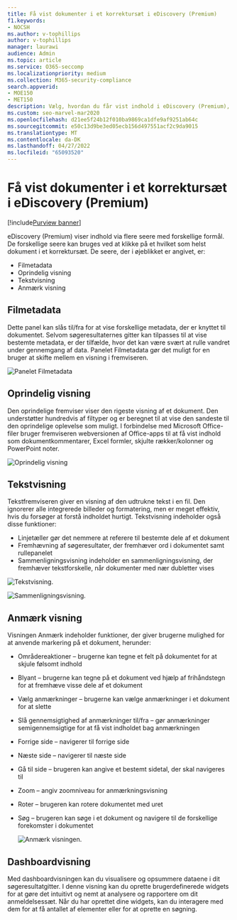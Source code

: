 ```yaml
---
title: Få vist dokumenter i et korrektursæt i eDiscovery (Premium)
f1.keywords:
- NOCSH
ms.author: v-tophillips
author: v-tophillips
manager: laurawi
audience: Admin
ms.topic: article
ms.service: O365-seccomp
ms.localizationpriority: medium
ms.collection: M365-security-compliance
search.appverid:
- MOE150
- MET150
description: Vælg, hvordan du får vist indhold i eDiscovery (Premium), f.eks. tekst, anmærk, konverteret eller oprindelig visning.
ms.custom: seo-marvel-mar2020
ms.openlocfilehash: d21ee5f24b12f010ba9869ca1dfe9af9251ab64c
ms.sourcegitcommit: e50c13d9be3ed05ecb156d497551acf2c9da9015
ms.translationtype: MT
ms.contentlocale: da-DK
ms.lasthandoff: 04/27/2022
ms.locfileid: "65093520"
---
```

# <a name="view-documents-in-a-review-set-in-ediscovery-premium"></a>Få vist dokumenter i et korrektursæt i eDiscovery (Premium)

[!include[Purview banner](../includes/purview-rebrand-banner.md)]

eDiscovery (Premium) viser indhold via flere seere med forskellige formål. De forskellige seere kan bruges ved at klikke på et hvilket som helst dokument i et korrektursæt. De seere, der i øjeblikket er angivet, er:

- Filmetadata
- Oprindelig visning
- Tekstvisning
- Anmærk visning

## <a name="file-metadata"></a>Filmetadata

Dette panel kan slås til/fra for at vise forskellige metadata, der er knyttet til dokumentet. Selvom søgeresultaternes gitter kan tilpasses til at vise bestemte metadata, er der tilfælde, hvor det kan være svært at rulle vandret under gennemgang af data. Panelet Filmetadata gør det muligt for en bruger at skifte mellem en visning i fremviseren.

![Panelet Filmetadata
](../media/Reviewimage2.png)

## <a name="native-view"></a>Oprindelig visning

Den oprindelige fremviser viser den rigeste visning af et dokument. Den understøtter hundredvis af filtyper og er beregnet til at vise den sandeste til den oprindelige oplevelse som muligt. I forbindelse med Microsoft Office-filer bruger fremviseren webversionen af Office-apps til at få vist indhold som dokumentkommentarer, Excel formler, skjulte rækker/kolonner og PowerPoint noter.

![Oprindelig visning
](../media/Reviewimage3.png)

## <a name="text-view"></a>Tekstvisning

Tekstfremviseren giver en visning af den udtrukne tekst i en fil. Den ignorerer alle integrerede billeder og formatering, men er meget effektiv, hvis du forsøger at forstå indholdet hurtigt. Tekstvisning indeholder også disse funktioner:

- Linjetæller gør det nemmere at referere til bestemte dele af et dokument
- Fremhævning af søgeresultater, der fremhæver ord i dokumentet samt rullepanelet
- Sammenligningsvisning indeholder en sammenligningsvisning, der fremhæver tekstforskelle, når dokumenter med nær dubletter vises

![Tekstvisning.](../media/Reviewimage4.png)

![Sammenligningsvisning.](../media/Reviewimage5.png)

## <a name="annotate-view"></a>Anmærk visning

Visningen Anmærk indeholder funktioner, der giver brugerne mulighed for at anvende markering på et dokument, herunder:

- Områdereaktioner – brugerne kan tegne et felt på dokumentet for at skjule følsomt indhold
- Blyant – brugerne kan tegne på et dokument ved hjælp af frihåndstegn for at fremhæve visse dele af et dokument
- Vælg anmærkninger – brugerne kan vælge anmærkninger i et dokument for at slette
- Slå gennemsigtighed af anmærkninger til/fra – gør anmærkninger semigennemsigtige for at få vist indholdet bag anmærkningen
- Forrige side – navigerer til forrige side
- Næste side – navigerer til næste side
- Gå til side – brugeren kan angive et bestemt sidetal, der skal navigeres til
- Zoom – angiv zoomniveau for anmærkningsvisning
- Roter – brugeren kan rotere dokumentet med uret
- Søg – brugeren kan søge i et dokument og navigere til de forskellige forekomster i dokumentet

  ![Anmærk visningen.](../media/Reviewimage1.png)

## <a name="dashboard-view"></a>Dashboardvisning

Med dashboardvisningen kan du visualisere og opsummere dataene i dit søgeresultatgitter. I denne visning kan du oprette brugerdefinerede widgets for at gøre det intuitivt og nemt at analysere og rapportere om dit anmeldelsessæt. Når du har oprettet dine widgets, kan du interagere med dem for at få antallet af elementer eller for at oprette en søgning.
